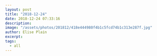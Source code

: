 ```yaml
---
layout: post
title: "2018-12-24"
date: 2018-12-24 07:33:16
description: 
image: "/assets/photos/201812/418e444980f4b1c5fcd74b1c313e287f.jpg"
author: Elise Plain
excerpt: 
tags: 
  - all
---
```



<p></p>
